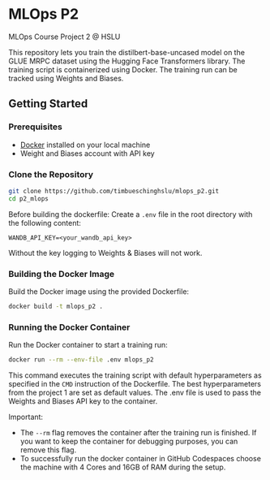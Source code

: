 # MLOps P2
MLOps Course Project 2 @ HSLU

This repository lets you train the distilbert-base-uncased model on the GLUE MRPC dataset using the Hugging Face Transformers library. The training script is containerized using Docker. The training run can be tracked using Weights and Biases.

## Getting Started

### Prerequisites
- [Docker](https://www.docker.com/) installed on your local machine
- Weight and Biases account with API key


### Clone the Repository
```sh
git clone https://github.com/timbueschinghslu/mlops_p2.git
cd p2_mlops
```

Before building the dockerfile: Create a `.env` file in the root directory with the following content:

```WANDB_API_KEY=<your_wandb_api_key>```

Without the key logging to Weights & Biases will not work.

### Building the Docker Image
Build the Docker image using the provided Dockerfile:
```sh
docker build -t mlops_p2 .
```


### Running the Docker Container
Run the Docker container to start a training run:
```sh
docker run --rm --env-file .env mlops_p2
```
This command executes the training script with default hyperparameters as specified in the `CMD` instruction of the Dockerfile. The best hyperparameters from the project 1 are set as default values. The .env file is used to pass the Weights and Biases API key to the container.

Important: 
- The `--rm` flag removes the container after the training run is finished. If you want to keep the container for debugging purposes, you can remove this flag.
- To successfully run the docker container in GitHub Codespaces choose the machine with 4 Cores and 16GB of RAM during the setup.

